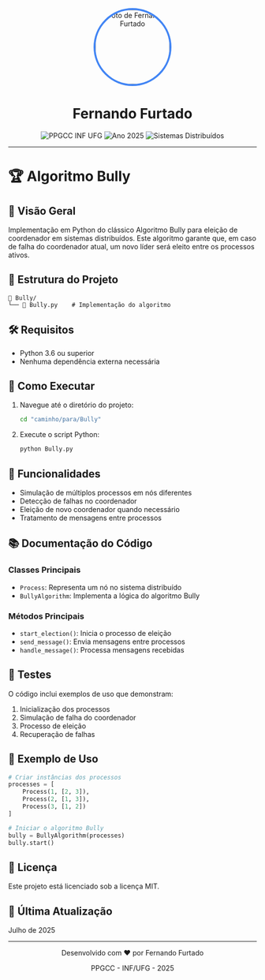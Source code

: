 <div align="center">
  <img src="https://avatars.githubusercontent.com/u/78055338?v=4" width="150" height="150" style="border-radius: 50%; object-fit: cover; border: 4px solid #4285F4;" alt="Foto de Fernando Furtado">
  
  <h1>Fernando Furtado</h1>
  
  <div>
    <img src="https://img.shields.io/badge/PPGCC-INF%20UFG-0078D7?style=for-the-badge&logo=university&logoColor=white" alt="PPGCC INF UFG">
    <img src="https://img.shields.io/badge/Ano-2025-34A853?style=for-the-badge" alt="Ano 2025">
    <img src="https://img.shields.io/badge/Disciplina-Sistemas%20Distribu%C3%ADdos-4285F4?style=for-the-badge" alt="Sistemas Distribuídos">
  </div>
</div>

---

# 🏆 Algoritmo Bully

## 🚀 Visão Geral
Implementação em Python do clássico Algoritmo Bully para eleição de coordenador em sistemas distribuídos. Este algoritmo garante que, em caso de falha do coordenador atual, um novo líder será eleito entre os processos ativos.

## 📂 Estrutura do Projeto
```
📁 Bully/
└── 🐍 Bully.py    # Implementação do algoritmo
```

## 🛠️ Requisitos
- Python 3.6 ou superior
- Nenhuma dependência externa necessária

## 🚀 Como Executar
1. Navegue até o diretório do projeto:
   ```bash
   cd "caminho/para/Bully"
   ```
2. Execute o script Python:
   ```bash
   python Bully.py
   ```

## 🎯 Funcionalidades
- Simulação de múltiplos processos em nós diferentes
- Detecção de falhas no coordenador
- Eleição de novo coordenador quando necessário
- Tratamento de mensagens entre processos

## 📚 Documentação do Código
### Classes Principais
- `Process`: Representa um nó no sistema distribuído
- `BullyAlgorithm`: Implementa a lógica do algoritmo Bully

### Métodos Principais
- `start_election()`: Inicia o processo de eleição
- `send_message()`: Envia mensagens entre processos
- `handle_message()`: Processa mensagens recebidas

## 🧪 Testes
O código inclui exemplos de uso que demonstram:
1. Inicialização dos processos
2. Simulação de falha do coordenador
3. Processo de eleição
4. Recuperação de falhas

## 📝 Exemplo de Uso
```python
# Criar instâncias dos processos
processes = [
    Process(1, [2, 3]),
    Process(2, [1, 3]),
    Process(3, [1, 2])
]

# Iniciar o algoritmo Bully
bully = BullyAlgorithm(processes)
bully.start()
```

## 📄 Licença
Este projeto está licenciado sob a licença MIT.

## 📅 Última Atualização
Julho de 2025


---

<div align="center">
  <p>Desenvolvido com ❤️ por Fernando Furtado</p>
  <p>PPGCC - INF/UFG - 2025</p>
</div>